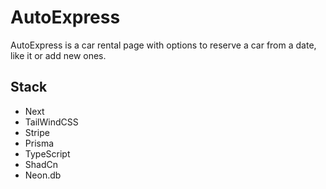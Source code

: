 # AutoExpress

AutoExpress is a car rental page with options to reserve a car from a date, like it or add new ones.

## Stack

- Next
- TailWindCSS
- Stripe
- Prisma
- TypeScript
- ShadCn
- Neon.db
